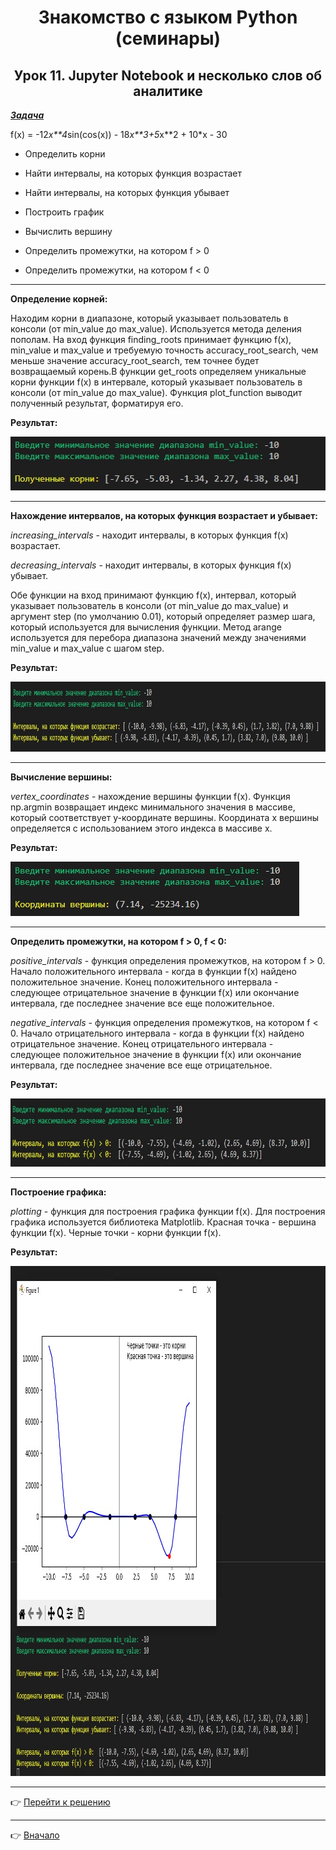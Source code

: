 <a id="return"></a>

<center>

# Знакомство с языком Python (семинары)

## Урок 11. Jupyter Notebook и несколько слов об аналитике

</center>


<u>***Задача***</u>

f(x) = -12*x**4*sin(cos(x)) - 18*x**3+5*x**2 + 10*x - 30

* Определить корни

* Найти интервалы, на которых функция возрастает

* Найти интервалы, на которых функция убывает

* Построить график

* Вычислить вершину

* Определить промежутки, на котором f > 0

* Определить промежутки, на котором f < 0

---

**Определение корней:**

Находим корни в диапазоне, который указывает пользователь в консоли (от min_value до max_value). Используется метода деления пополам. На вход функция finding_roots принимает функцию f(x), min_value и max_value и требуемую точность accuracy_root_search, чем меньше значение accuracy_root_search, тем точнее будет возвращаемый корень.В функции get_roots определяем уникальные корни функции f(x) в интервале, который указывает пользователь в консоли (от min_value до max_value). Функция plot_function выводит полученный результат, форматируя его.

**Результат:**

<img src="images\roots.jpg" height="86" width="506"/>

---

**Нахождение интервалов, на которых функция возрастает и убывает:**

*increasing_intervals* - находит интервалы, в которых функция f(x) возрастает.

*decreasing_intervals* - находит интервалы, в которых функция f(x) убывает.

Обе функции на вход принимают функцию f(x), интервал, который указывает пользователь в консоли (от min_value до max_value) и аргумент step (по умолчанию 0.01), который определяет размер шага, который используется для вычисления функции. Метод arange используется для перебора диапазона значений между значениями min_value и max_value с шагом step.

**Результат:**

<img src="images\ascen_descen.jpg" height="112" width="965"/>

---

**Вычисление вершины:**

*vertex_coordinates* - нахождение вершины функции f(x). Функция np.argmin возвращает индекс минимального значения в массиве, который соответствует y-координате вершины. Координата x вершины определяется с использованием этого индекса в массиве x.

**Результат:**

<img src="images\top.jpg" height="87" width="462"/>

---

**Определить промежутки, на котором f > 0, f < 0:**

*positive_intervals* - функция определения промежутков, на котором f > 0. Начало положительного интервала - когда в функции f(x) найдено положительное значение. Конец положительного интервала - следующее отрицательное значение в функции f(x) или окончание интервала, где последнее значение все еще положительное.

*negative_intervals* - функция определения промежутков, на котором f < 0. Начало отрицательного интервала - когда в функции f(x) найдено отрицательное значение. Конец отрицательного интервала - следующее положительное значение в функции f(x) или окончание интервала, где последнее значение все еще отрицательное.

**Результат:**

<img src="images\more_less.jpg" height="109" width="788"/>

---

**Построение графика:**

*plotting* - функция для построения графика функции f(x). Для построения графика используется библиотека Matplotlib. Красная точка - вершина функции f(x). Черные точки - корни функции f(x).

**Результат:**

<img src="images\chart.jpg" height="816" width="1012"/>

---

:point_right: [Перейти к решению]( "Открыть")

---

:point_right: [Вначало](#return "Вернуться вначало")
